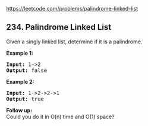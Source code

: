 https://leetcode.com/problems/palindrome-linked-list

## 234. Palindrome Linked List

<div><p>Given a singly linked list, determine if it is a palindrome.</p>
<p><strong>Example 1:</strong></p>
<pre><strong>Input:</strong> 1-&gt;2
<strong>Output:</strong> false</pre>
<p><strong>Example 2:</strong></p>
<pre><strong>Input:</strong> 1-&gt;2-&gt;2-&gt;1
<strong>Output:</strong> true</pre>
<p><b>Follow up:</b><br/>
Could you do it in O(n) time and O(1) space?</p>
</div>
